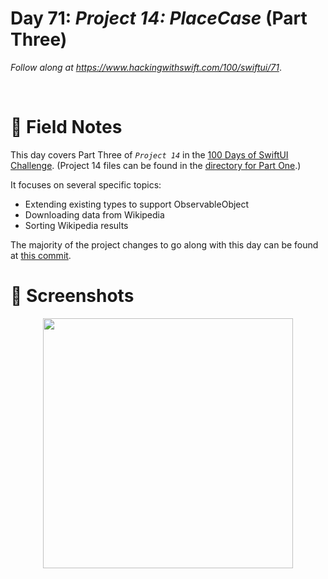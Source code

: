 # Day 71: _Project 14: PlaceCase_ (Part Three)

_Follow along at https://www.hackingwithswift.com/100/swiftui/71_.

<br/>


# 📒 Field Notes

This day covers Part Three of _`Project 14`_ in the [100 Days of SwiftUI Challenge](https://www.hackingwithswift.com/100/swiftui/71). (Project 14 files can be found in the [directory for Part One](../day-068/).)


It focuses on several specific topics:

- Extending existing types to support ObservableObject
- Downloading data from Wikipedia
- Sorting Wikipedia results

The majority of the project changes to go along with this day can be found at [this commit](https://github.com/CypherPoet/100-days-of-swiftui/commit/c260d9a545e36d38c5f34778a4b37755d604939c).



# 📸 Screenshots


<div style="text-align: center;">
  <img src="../day-068/Projects/PlaceCase/Screenshots/day-71-recording-1.gif" width="400px"/>
</div>

